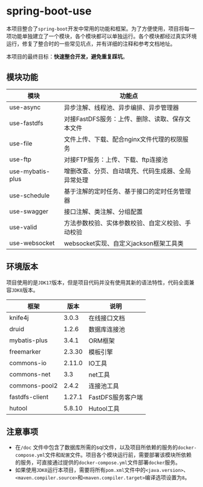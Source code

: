 # spring-boot-use

本项目整合了`spring-boot`开发中常用的功能和框架。为了方便使用，项目将每一项功能单独建立了一个模块，各个模块都可以单独运行。各个模块都经过真实环境运行，修复了整合时的一些常见坑点，并有详细的注释和参考文档地址。

本项目的最终目标：**快速整合开发，避免重复踩坑**。

## 模块功能

| 模块               | 功能点                         |
|------------------|-----------------------------|
| use-async        | 异步注解、线程池、异步编排、异步管理器         |
| use-fastdfs      | 对接FastDFS服务：上传、删除、读取、保存文本文件 |
| use-file         | 文件上传、下载、配合nginx文件代理的权限服务    |
| use-ftp          | 对接FTP服务：上传、下载、ftp连接池        |
| use-mybatis-plus | 增删改查、分页、自动填充、代码生成器、全局异常处理   |
| use-schedule     | 基于注解的定时任务、基于接口的定时任务管理器     |
| use-swagger      | 接口注解、类注解、分组配置               |
| use-valid        | 方法参数校验、实体参数校验、自定义校验、手动校验          |
| use-websocket    | websocket实现、自定义jackson框架工具类      |

## 环境版本

项目使用的是`JDK17`版本，但是项目代码并没有使用其新的语法特性，代码全面兼容`JDK8`版本。

| 框架             | 版本     | 说明           |
|----------------|--------|--------------|
| knife4j        | 3.0.3  | 在线接口文档       |
| druid          | 1.2.6  | 数据库连接池       |
| mybatis-plus   | 3.4.1  | ORM框架        |
| freemarker     | 2.3.30 | 模板引擎         |
| commons-io     | 2.11.0 | IO工具         |
| commons-net    | 3.3    | net工具        |
| commons-pool2  | 2.4.2  | 连接池工具        |
| fastdfs-client | 1.27.1 | FastDFS服务客户端 |
| hutool         | 5.8.10 | Hutool工具     |

## 注意事项

* 在`/doc` 文件中包含了数据库所需的sql文件，以及项目所依赖的服务的`docker-compose.yml`文件和`配置`文件。项目各个模块运行前，需要部署该模块所依赖的服务，可直接通过提供的`docker-compose.yml`文件部署`docker`服务。
* 如果使用`JDK8`运行本项目，需要将所有`pom.xml`文件中的`<java.version>`、`<maven.compiler.source>`和`<maven.compiler.target>`编译选项设置为`8`。
